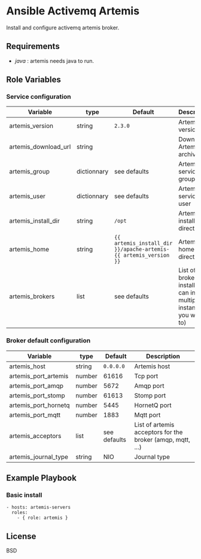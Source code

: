 # Ansible Activemq Artemis

Install and configure activemq artemis broker.

## Requirements

* *java* : artemis needs java to run.

## Role Variables

### Service configuration

| Variable     | type | Default       | Description    |
| ------------ | ---- |------------- | -------------- |
| artemis_version | string | ```2.3.0``` | Artemis version |
| artemis_download_url | string | | Download Artemis archive url |
| artemis_group | dictionnary | see defaults| Artemis service group |
| artemis_user | dictionnary | see defaults | Artemis service user |
| artemis_install_dir | string | ```/opt``` | Artemis installation directory |
| artemis_home | string | ```{{ artemis_install_dir }}/apache-artemis-{{ artemis_version }}``` | Artemis home directory |
| artemis_brokers | list | see defaults | List of brokers to install (you can install multiple instances if you want to) |

### Broker default configuration

| Variable     | type | Default       | Description    |
| ------------ | ---- |------------- | -------------- |
| artemis_host | string | ```0.0.0.0``` | Artemis host |
| artemis_port_artemis | number | 61616 | Tcp port |
| artemis_port_amqp | number | 5672| Amqp port |
| artemis_port_stomp | number | 61613 | Stomp port |
| artemis_port_hornetq | number | 5445 | HornetQ port |
| artemis_port_mqtt | number | 1883 | Mqtt port |
| artemis_acceptors | list | see defaults | List of artemis acceptors for the broker (amqp, mqtt, ...) |
| artemis_journal_type | string | NIO | Journal type |


## Example Playbook

### Basic install

    - hosts: artemis-servers
      roles:
        - { role: artemis }

## License

BSD
